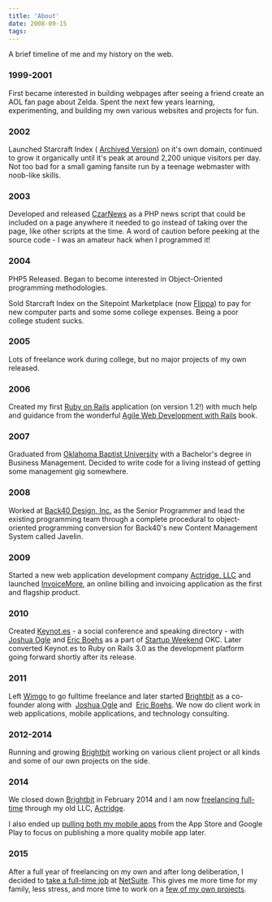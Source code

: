 ```yaml
---
title: 'About'
date: 2008-09-15
tags:
---
```


A brief timeline of me and my history on the web.

### 1999-2001
First became interested in building webpages after seeing a friend create an
AOL fan page about Zelda. Spent the next few years learning, experimenting, and
building my own various websites and projects for fun.

### 2002
Launched Starcraft Index ( [Archived
  Version](http://web.archive.org/web/20020925161223/http://scindex.com/)) on
it's own domain, continued to grow it organically until it's peak at around
2,200 unique visitors per day. Not too bad for a small gaming fansite run by a
teenage webmaster with noob-like skills.

### 2003

Developed and released [CzarNews](http://www.czaries.net/scripts/czarnews.php)
as a PHP news script that could be included on a page anywhere it needed to go
instead of taking over the page, like other scripts at the time.  A word of
caution before peeking at the source code - I was an amateur hack when I
programmed it!

### 2004

PHP5 Released. Began to become interested in Object-Oriented programming methodologies.

Sold Starcraft Index on the Sitepoint Marketplace (now
  [Flippa](http://www.flippa.com)) to pay for new computer parts and some
some college expenses. Being a poor college student sucks.

### 2005

Lots of freelance work during college, but no major projects of my own released.

### 2006

Created my first
[Ruby on Rails](http://rubyonrails.org) application (on version 1.2!) with much help and guidance from the wonderful
[Agile Web Development with Rails](http://pragprog.com/titles/rails4/agile-web-development-with-rails) book.

### 2007

Graduated from [Oklahoma Baptist University](http://www.okbu.edu) with a
Bachelor's degree in Business Management. Decided to write code for a living
instead of getting some management gig somewhere.

### 2008

Worked at [Back40 Design, Inc.](http://www.back40design.com) as the Senior
Programmer and lead the existing programming team through a complete procedural
to object-oriented programming conversion for Back40's new Content Management
System called Javelin.

### 2009

Started a new web application development company [Actridge,
LLC](http://www.actridge.com) and launched
[InvoiceMore](http://www.invoicemore.com), an online billing and
invoicing application as the first and flagship product.

### 2010

Created
[Keynot.es](http://keynot.es) - a social conference and speaking directory - with
[Joshua Ogle](http://joshuaogle.com) and
[Eric Boehs](http://ericboehs.com) as a part of
[Startup Weekend](http://startupweekend.org) OKC. Later converted Keynot.es to
Ruby on Rails 3.0 as the development platform going forward shortly after its
release.

### 2011

Left
[Wimgo](http://wimgo.com) to go fulltime freelance and later started
[Brightbit](http://brightbit.com) as a co-founder along with 
[Joshua Ogle](http://joshuaogle.com) and 
[Eric Boehs](http://ericboehs.com). We now do client work in web applications,
mobile applications, and technology consulting.

### 2012-2014

Running and growing [Brightbit](http://brightbit.com) working on various client
project or all kinds and some of our own projects on the side.

### 2014

We closed down [Brightbit](http://brightbit.com) in February 2014 and I am now
[freelancing full-time](http://vancelucas.com/blog/funemployed/) through my old
LLC, [Actridge](http://www.actridge.com).

I also ended up [pulling both my mobile
apps](http://vancelucas.com/blog/pulling-my-apps-from-the-app-store/) from the
App Store and Google Play to focus on publishing a more quality mobile app
later.

### 2015

After a full year of freelancing on my own and after long deliberation, I
decided to [take a full-time
job](http://vancelucas.com/blog/working-for-the-man/) at
[NetSuite](http://www.netsuite.com). This gives me more time for my family,
less stress, and more time to work on a [few of my own
projects](http://vancelucas.com/blog/year-of-making-stuff/).


